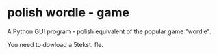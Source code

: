 # polish wordle - game
A Python GUI program - polish equivalent of the popular game "wordle".

You need to dowload a 5tekst. fle.
